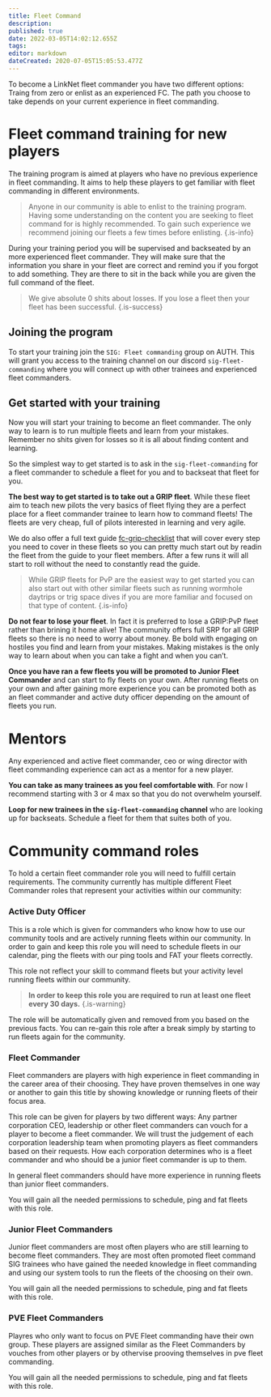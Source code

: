 ```yaml
---
title: Fleet Command
description: 
published: true
date: 2022-03-05T14:02:12.655Z
tags: 
editor: markdown
dateCreated: 2020-07-05T15:05:53.477Z
---
```


To become a LinkNet fleet commander you have two different options: Traing from zero or enlist as an experienced FC. The path you choose to take depends on your current experience in fleet commanding.

# Fleet command training for new players
The training program is aimed at players who have no previous experience in fleet commanding. It aims to help these players to get familiar with fleet commanding in different environments.

> Anyone in our community is able to enlist to the training program. Having some understanding on the content you are seeking to fleet command for is highly recommended. To gain such experience we recommend joining our fleets a few times before enlisting.
{.is-info}

During your training period you will be supervised and backseated by an more experienced fleet commander. They will make sure that the information you share in your fleet are correct and remind you if you forgot to add something. They are there to sit in the back while you are given the full command of the fleet.

> We give absolute 0 shits about losses. If you lose a fleet then your fleet has been successful.
{.is-success}

## Joining the program

To start your training join the `SIG: Fleet commanding` group on AUTH. This will grant you access to the training channel on our discord `sig-fleet-commanding` where you will connect up with other trainees and experienced fleet commanders.

## Get started with your training

Now you will start your training to become an fleet commander. The only way to learn is to run multiple fleets and learn from your mistakes. Remember no shits given for losses so it is all about finding content and learning.

So the simplest way to get started is to ask in the `sig-fleet-commanding` for a fleet commander to schedule a fleet for you and to backseat that fleet for you. 

**The best way to get started is to take out a GRIP fleet**. While these fleet aim to teach new pilots the very basics of fleet flying they are a perfect place for a fleet commander trainee to learn how to command fleets! The fleets are very cheap, full of pilots interested in learning and very agile. 

We do also offer a full text guide [fc-grip-checklist](/groups-and-roles/fc-mqp-checklist) that will cover every step you need to cover in these fleets so you can pretty much start out by readin the fleet from the guide to your fleet members. After a few runs it will all start to roll without the need to constantly read the guide.

> While GRIP fleets for PvP are the easiest way to get started you can also start out with other similar fleets such as running wormhole daytrips or trig space dives if you are more familiar and focused on that type of content.
{.is-info}

**Do not fear to lose your fleet**. In fact it is preferred to lose a GRIP:PvP fleet rather than brining it home alive! The community offers full SRP for all GRIP fleets so there is no need to worry about money. Be bold with engaging on hostiles you find and learn from your mistakes. Making mistakes is the only way to learn about when you can take a fight and when you can’t.

**Once you have ran a few fleets you will be promoted to Junior Fleet Commander** and can start to fly fleets on your own. After running fleets on your own and after gaining more experience you can be promoted both as an fleet commander and active duty officer depending on the amount of fleets you run.

# Mentors

Any experienced and active fleet commander, ceo or wing director with fleet commanding experience can act as a mentor for a new player.

**You can take as many trainees as you feel comfortable with**. For now I recommend starting with 3 or 4 max so that you do not overwhelm yourself.

**Loop for new trainees in the `sig-fleet-commanding` channel** who are looking up for backseats. Schedule a fleet for them that suites both of you.

# Community command roles
To hold a certain fleet commander role you will need to fulfill certain requirements. The community currently has multiple different Fleet Commander roles that represent your activities within our community:

### Active Duty Officer
This is a role which is given for commanders who know how to use our community tools and are actively running fleets within our community. In order to gain and keep this role you will need to schedule fleets in our calendar, ping the fleets with our ping tools and FAT your fleets correctly.

This role not reflect your skill to command fleets but your activity level running fleets within our community.

> **In order to keep this role you are required to run at least one fleet every 30 days.**
{.is-warning}

The role will be automatically given and removed from you based on the previous facts. You can re-gain this role after a break simply by starting to run fleets again for the community.

### Fleet Commander
Fleet commanders are players with high experience in fleet commanding in the career area of their choosing. They have proven themselves in one way or another to gain this title by showing knowledge or running fleets of their focus area.

This role can be given for players by two different ways: Any partner corporation CEO, leadership or other fleet commanders can vouch for a player to become a fleet commander. We will trust the judgement of each corporation leadership team when promoting players as fleet commanders based on their requests. How each corporation determines who is a fleet commander and who should be a junior fleet commander is up to them.

In general fleet commanders should have more experience in running fleets than junior fleet commanders.

You will gain all the needed permissions to schedule, ping and fat fleets with this role.

### Junior Fleet Commanders
Junior fleet commanders are most often players who are still learning to become fleet commanders. They are most often promoted fleet command SIG trainees who have gained the needed knowledge in fleet commanding and using our system tools to run the fleets of the choosing on their own.

You will gain all the needed permissions to schedule, ping and fat fleets with this role.

### PVE Fleet Commanders
Playres who only want to focus on PVE Fleet commanding have their own group. These players are assigned similar as the Fleet Commanders by vouches from other players or by othervise prooving themselves in pve fleet commanding.

You will gain all the needed permissions to schedule, ping and fat fleets with this role.

